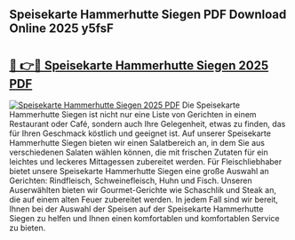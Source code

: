 ## Speisekarte Hammerhutte Siegen PDF Download Online 2025 y5fsF

# <h2><a href="http://gcddlii.nevu.top/?p=Speisekarte+Hammerhutte+Siegen">🔗 👉🔴 Speisekarte Hammerhutte Siegen 2025 PDF</a></h2>

[![Speisekarte Hammerhutte Siegen 2025 PDF](https://i.imgur.com/dBaPXMq.png)](http://gcddlii.nevu.top/?p=Speisekarte+Hammerhutte+Siegen)
Die Speisekarte Hammerhutte Siegen ist nicht nur eine Liste von Gerichten in einem Restaurant oder Café, sondern auch Ihre Gelegenheit, etwas zu finden, das für Ihren Geschmack köstlich und geeignet ist. Auf unserer Speisekarte Hammerhutte Siegen bieten wir einen Salatbereich an, in dem Sie aus verschiedenen Salaten wählen können, die mit frischen Zutaten für ein leichtes und leckeres Mittagessen zubereitet werden. Für Fleischliebhaber bietet unsere Speisekarte Hammerhutte Siegen eine große Auswahl an Gerichten: Rindfleisch, Schweinefleisch, Huhn und Fisch. Unseren Auserwählten bieten wir Gourmet-Gerichte wie Schaschlik und Steak an, die auf einem alten Feuer zubereitet werden. In jedem Fall sind wir bereit, Ihnen bei der Auswahl der Speisen auf der Speisekarte Hammerhutte Siegen zu helfen und Ihnen einen komfortablen und komfortablen Service zu bieten.
